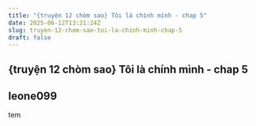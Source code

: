 ```yaml
---
title: "{truyện 12 chòm sao} Tôi là chính mình - chap 5"
date: 2025-06-12T13:21:24Z
slug: truyen-12-chom-sao-toi-la-chinh-minh-chap-5
draft: false
---
```


## {truyện 12 chòm sao} Tôi là chính mình - chap 5

## leone099

tem